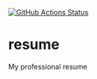
[![GitHub Actions Status](https://github.com/Mastoda/resume/workflows/build/badge.svg)](https://github.com/Mastoda/resume/actions)
# resume

My professional resume
